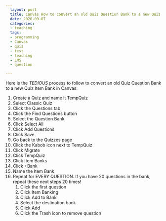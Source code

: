 ```yaml
---
  layout: post
  title: Canvas How to convert an old Quiz Question Bank to a new Quiz Item Bank
  date: 2020-09-07
  categories:
  - teaching
  tags:
  - programming
  - Canvas
  - quiz
  - test
  - teaching
  - LMS
  - question

---
```


Here is the *TEDIOUS* process to follow to convert an old Quiz Question Bank to a new Quiz Item Bank in Canvas:

  1. Create a Quiz and name it TempQuiz
  1. Select Classic Quiz
  1. Click the Questions tab
  1. Click the Find Questions button
  1. Select the Question Bank
  1. Click Select All
  1. Click Add Questions
  1. Click Save
  1. Go back to the Quizzes page
  1. Click the Kabob icon next to TempQuiz
  1. Click Migrate
  1. Click TempQuiz
  1. Click Item Banks
  1. Click +Bank
  1. Name the Item Bank
  1. Repeat for EVERY QUESTION. If you have 20 questions in the bank, repeat these next steps 20 times!
      1. Click the first question
      1. Click Item Banking
      1. Click Add to Bank
      1. Select the destination bank
      1. Click Add
      1. Click the Trash icon to remove question
